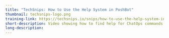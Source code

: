 ```yaml
---
title: "TechSnips: How to Use the Help System in PoshBot"
thumbnail: techsnips-logo.png
training-link: https://techsnips.io/snips/how-to-use-the-help-system-in-poshbot/
short-description: Video showing how to find help for ChatOps commands in PoshBot..
long-description:
---
```

